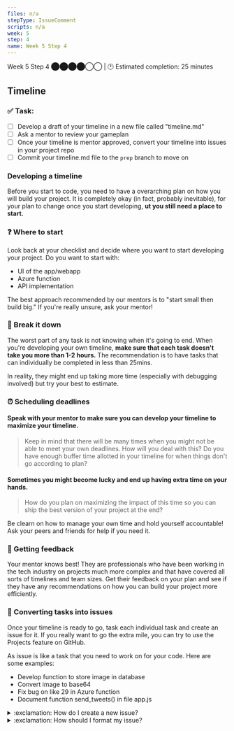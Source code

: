 ```yaml
---
files: n/a
stepType: IssueComment
scripts: n/a
week: 5
step: 4
name: Week 5 Step 4
---
```

Week 5 Step 4 ⬤⬤⬤⬤◯◯ | 🕐 Estimated completion: 25 minutes

## Timeline

### ✅  Task:

- [ ] Develop a draft of your timeline in a new file called "timeline.md"
- [ ] Ask a mentor to review your gameplan
- [ ] Once your timeline is mentor approved, convert your timeline into issues in your project repo
- [ ] Commit your timeline.md file to the  `prep` branch to move on

### Developing a timeline

Before you start to code, you need to have a overarching plan on how you will build your project. It is completely okay (in fact, probably inevitable), for your plan to change once you start developing, **ut you still need a place to start.**

### :question: Where to start

Look back at your checklist and decide where you want to start developing your project. Do you want to start with:
- UI of the app/webapp
- Azure function
- API implementation

The best approach recommended by our mentors is to "start small then build big." If you're really unsure, ask your mentor!

### 🥧 Break it down

The worst part of any task is not knowing when it's going to end. When you're developing your own timeline, **make sure that each task doesn't take you more than 1-2 hours.** The recommendation is to have tasks that can individually be completed in less than 25mins.

In reality, they might end up taking more time (especially with debugging involved) but try your best to estimate.

### ⏰ Scheduling deadlines

#### Speak with your mentor to make sure you can develop your timeline to maximize your timeline. 
> Keep in mind that there will be many times when you might not be able to meet your own deadlines. How will you deal with this? Do you have enough buffer time allotted in your timeline for when things don't go according to plan?

#### Sometimes you might become lucky and end up having extra time on your hands. 
> How do you plan on maximizing the impact of this time so you can ship the best version of your project at the end?

Be clearn on how to manage your own time and hold yourself accountable! Ask your peers and friends for help if you need it.

### 📢 Getting feedback

Your mentor knows best! They are professionals who have been working in the tech industry on projects much more complex and that have covered all sorts of timelines and team sizes. Get their feedback on your plan and see if they have any recommendations on how you can build your project more efficiently.

### 🔄 Converting tasks into issues

Once your timeline is ready to go, task each individual task and create an issue for it. If you really want to go the extra mile, you can try to use the Projects feature on GitHub.

As issue is like a task that you need to work on for your code. Here are some examples:
- Develop function to store image in database
- Convert image to base64
- Fix bug on like 29 in Azure function
- Document function send_tweets() in file app.js

<details>
<summary>:exclamation: How do I create a new issue?</summary>
</br>

<img width="1431" alt="Screen Shot 2021-06-03 at 1 32 11 PM" src="https://user-images.githubusercontent.com/28051494/120708186-215c2400-c470-11eb-8824-76bab5be6a9e.png">

1. At the top menu, click on Issues.
2. Click on the green button that called "New Issue"
3. In the title, write a brief description of what needs to be done (look at the list above)
4. Within the issue (where it says `Write a comment`) write down more details (checklist) of what needs to be completed for this issue to be done
5. Click on the green "Submit new isuse" button
<br><br/>
</details>

<details>
<summary>:exclamation: How should I format my issue?</summary>
    </br>
When you're planning, it's good to have an idea of how you want to execute these issues. Below is an example of an issue template (in markdown) that you can use to organize your issues.

```
# Description
[Replace with description]

**ETA:**
> How long do you think it will take to complete this?
[Replace with eta]

# Objective:
> Checklist of everything you need to do to complete this issue
- [ ] [Replace with small task  1]
- [ ] [Replace with small task  2]
- [ ] [Replace with small task  3]
```
<br><br/>
</details>
